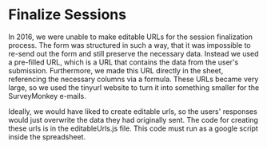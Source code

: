 # Finalize Sessions

In 2016, we were unable to make editable URLs for the session finalization process.  The form was structured in such a way, that it was impossible to re-send out the form and still preserve the necessary data.  Instead we used a pre-filled URL, which is a URL that contains the data from the user's submission.  Furthermore, we made this URL directly in the sheet, referencing the necessary columns via a formula. These URLs became very large, so we used the tinyurl website to turn it into something smaller for the SurveyMonkey e-mails.


Ideally, we would have liked to create editable urls, so the users' responses would just overwrite the data they had originally sent.  The code for creating these urls is in the editableUrls.js file.  This code must run as a google script inside the spreadsheet.